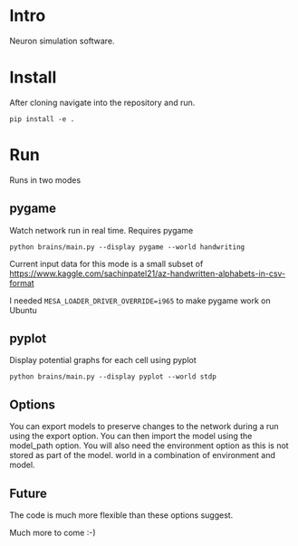 # Intro

Neuron simulation software.

# Install

After cloning navigate into the repository and run.

`pip install -e .`

# Run

Runs in two modes

## pygame

Watch network run in real time.
Requires pygame

`python brains/main.py --display pygame --world handwriting`

Current input data for this mode is a small subset of https://www.kaggle.com/sachinpatel21/az-handwritten-alphabets-in-csv-format

I needed
`MESA_LOADER_DRIVER_OVERRIDE=i965`
to make pygame work on Ubuntu

## pyplot

Display potential graphs for each cell using pyplot

`python brains/main.py --display pyplot --world stdp`

## Options

You can export models to preserve changes to the network during a run using the export option.
You can then import the model using the model_path option. You will also need the environment option
as this is not stored as part of the model. world in a combination of environment and model.


## Future

The code is much more flexible than these options suggest.

Much more to come :-)